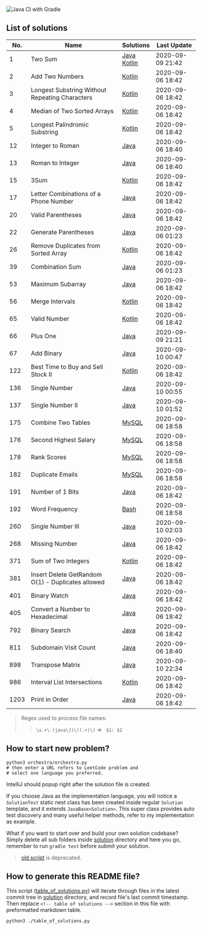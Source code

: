 ![Java CI with Gradle](https://github.com/enihsyou/LeetCode/workflows/Java%20CI%20with%20Gradle/badge.svg)

## List of solutions

<!-- table of solutions -->
| No.  |                        Name                       |                Solutions                |   Last Update    |
|------|---------------------------------------------------|-----------------------------------------|------------------|
| 1    | Two Sum                                           | [Java][#1 java]<br/>[Kotlin][#1 kotlin] | 2020-09-09 21:42 |
| 2    | Add Two Numbers                                   | [Kotlin][#2 kotlin]                     | 2020-09-06 18:42 |
| 3    | Longest Substring Without Repeating Characters    | [Kotlin][#3 kotlin]                     | 2020-09-06 18:42 |
| 4    | Median of Two Sorted Arrays                       | [Kotlin][#4 kotlin]                     | 2020-09-06 18:42 |
| 5    | Longest Palindromic Substring                     | [Kotlin][#5 kotlin]                     | 2020-09-06 18:42 |
| 12   | Integer to Roman                                  | [Java][#12 java]                        | 2020-09-06 18:40 |
| 13   | Roman to Integer                                  | [Java][#13 java]                        | 2020-09-06 18:40 |
| 15   | 3Sum                                              | [Kotlin][#15 kotlin]                    | 2020-09-06 18:42 |
| 17   | Letter Combinations of a Phone Number             | [Java][#17 java]                        | 2020-09-06 18:42 |
| 20   | Valid Parentheses                                 | [Java][#20 java]                        | 2020-09-06 18:42 |
| 22   | Generate Parentheses                              | [Java][#22 java]                        | 2020-09-06 01:23 |
| 26   | Remove Duplicates from Sorted Array               | [Kotlin][#26 kotlin]                    | 2020-09-06 18:42 |
| 39   | Combination Sum                                   | [Java][#39 java]                        | 2020-09-06 01:23 |
| 53   | Maximum Subarray                                  | [Java][#53 java]                        | 2020-09-06 18:42 |
| 56   | Merge Intervals                                   | [Kotlin][#56 kotlin]                    | 2020-09-06 18:42 |
| 65   | Valid Number                                      | [Kotlin][#65 kotlin]                    | 2020-09-06 18:42 |
| 66   | Plus One                                          | [Java][#66 java]                        | 2020-09-09 21:21 |
| 67   | Add Binary                                        | [Java][#67 java]                        | 2020-09-10 00:47 |
| 122  | Best Time to Buy and Sell Stock II                | [Kotlin][#122 kotlin]                   | 2020-09-06 18:42 |
| 136  | Single Number                                     | [Java][#136 java]                       | 2020-09-10 00:55 |
| 137  | Single Number II                                  | [Java][#137 java]                       | 2020-09-10 01:52 |
| 175  | Combine Two Tables                                | [MySQL][#175 mysql]                     | 2020-09-06 18:58 |
| 176  | Second Highest Salary                             | [MySQL][#176 mysql]                     | 2020-09-06 18:58 |
| 178  | Rank Scores                                       | [MySQL][#178 mysql]                     | 2020-09-06 18:58 |
| 182  | Duplicate Emails                                  | [MySQL][#182 mysql]                     | 2020-09-06 18:58 |
| 191  | Number of 1 Bits                                  | [Java][#191 java]                       | 2020-09-06 18:42 |
| 192  | Word Frequency                                    | [Bash][#192 bash]                       | 2020-09-06 18:58 |
| 260  | Single Number III                                 | [Java][#260 java]                       | 2020-09-10 02:03 |
| 268  | Missing Number                                    | [Java][#268 java]                       | 2020-09-06 18:42 |
| 371  | Sum of Two Integers                               | [Kotlin][#371 kotlin]                   | 2020-09-06 18:42 |
| 381  | Insert Delete GetRandom O(1) - Duplicates allowed | [Java][#381 java]                       | 2020-09-06 18:42 |
| 401  | Binary Watch                                      | [Java][#401 java]                       | 2020-09-06 18:42 |
| 405  | Convert a Number to Hexadecimal                   | [Java][#405 java]                       | 2020-09-06 18:42 |
| 792  | Binary Search                                     | [Java][#792 java]                       | 2020-09-06 18:42 |
| 811  | Subdomain Visit Count                             | [Java][#811 java]                       | 2020-09-06 18:40 |
| 898  | Transpose Matrix                                  | [Java][#898 java]                       | 2020-09-10 22:34 |
| 986  | Interval List Intersections                       | [Kotlin][#986 kotlin]                   | 2020-09-06 18:42 |
| 1203 | Print in Order                                    | [Java][#1203 java]                      | 2020-09-06 18:42 |

[#1 kotlin]: solution/%231%20Two%20Sum/Solution.kt
[#2 kotlin]: solution/%232%20Add%20Two%20Numbers/Solution.kt
[#3 kotlin]: solution/%233%20Longest%20Substring%20Without%20Repeating%20Characters/Solution.kt
[#4 kotlin]: solution/%234%20Median%20of%20Two%20Sorted%20Arrays/Solution.kt
[#5 kotlin]: solution/%235%20Longest%20Palindromic%20Substring/Solution.kt
[#15 kotlin]: solution/%2315%203Sum/Solution.kt
[#26 kotlin]: solution/%2326%20Remove%20Duplicates%20from%20Sorted%20Array/Solution.kt
[#56 kotlin]: solution/%2356%20Merge%20Intervals/Solution.kt
[#65 kotlin]: solution/%2365%20Valid%20Number/Solution.kt
[#122 kotlin]: solution/%23122%20Best%20Time%20to%20Buy%20and%20Sell%20Stock%20II/Solution.kt
[#371 kotlin]: solution/%23371%20Sum%20of%20Two%20Integers/Solution.kt
[#986 kotlin]: solution/%23986%20Interval%20List%20Intersections/Solution.kt
[#1 java]: solution/%231%20Two%20Sum/Solution.java
[#12 java]: solution/%2312%20Integer%20to%20Roman/Solution.java
[#13 java]: solution/%2313%20Roman%20to%20Integer/Solution.java
[#17 java]: solution/%2317%20Letter%20Combinations%20of%20a%20Phone%20Number/Solution.java
[#20 java]: solution/%2320%20Valid%20Parentheses/Solution.java
[#22 java]: solution/%2322%20Generate%20Parentheses/Solution.java
[#39 java]: solution/%2339%20Combination%20Sum/Solution.java
[#53 java]: solution/%2353%20Maximum%20Subarray/Solution.java
[#66 java]: solution/%2366%20Plus%20One/Solution.java
[#67 java]: solution/%2367%20Add%20Binary/Solution.java
[#136 java]: solution/%23136%20Single%20Number/Solution.java
[#137 java]: solution/%23137%20Single%20Number%20II/Solution.java
[#191 java]: solution/%23191%20Number%20of%201%20Bits/Solution.java
[#260 java]: solution/%23260%20Single%20Number%20III/Solution.java
[#268 java]: solution/%23268%20Missing%20Number/Solution.java
[#381 java]: solution/%23381%20Insert%20Delete%20GetRandom%20O%281%29%20-%20Duplicates%20allowed/Solution.java
[#401 java]: solution/%23401%20Binary%20Watch/Solution.java
[#405 java]: solution/%23405%20Convert%20a%20Number%20to%20Hexadecimal/Solution.java
[#792 java]: solution/%23792%20Binary%20Search/Solution.java
[#811 java]: solution/%23811%20Subdomain%20Visit%20Count/Solution.java
[#898 java]: solution/%23898%20Transpose%20Matrix/Solution.java
[#1203 java]: solution/%231203%20Print%20in%20Order/Solution.java
[#175 mysql]: solution/%23175%20Combine%20Two%20Tables/Solution.mysql.sql
[#176 mysql]: solution/%23176%20Second%20Highest%20Salary/Solution.mysql.sql
[#178 mysql]: solution/%23178%20Rank%20Scores/Solution.mysql.sql
[#182 mysql]: solution/%23182%20Duplicate%20Emails/Solution.mysql.sql
[#192 bash]: solution/%23192%20Word%20Frequency/Solution.bash.sh
<!-- end of table of solutions -->


> Regex used to process file names:
> > `\s.+\.(java\])\((.+)\)` => ` $1: $2`

## How to start new problem?

```shell script
python3 orchestra/orchestra.py
# then enter a URL refers to LeetCode problem and 
# select one language you preferred.
```

IntelliJ should popup right after the solution file is created.

If you choose Java as the implementation language, 
you will notice a `SolutionTest` static nest class has been created inside
regular `Solution` template, and it extends `JavaBase<Solution>`.
This super class provides auto test discovery and many useful helper methods,
refer to my implementation as example.

What if you want to start over and build your own solution codebase?
Simply delete all sub folders inside [solution](solution) directory 
and here you go, remember to run `gradle test` before submit your solution.

> [old script](enter_problem.py) is deprecated.

## How to generate this README file?

This script ([table_of_solutions.py](table_of_solutions.py)) will iterate 
through files in the latest commit tree in [solution](solution) directory,
and record file's last commit timestamp. Then replace `<!-- table of solutions -->`
section in this file with preformatted markdown table.

```shell script
python3 ./table_of_solutions.py
```
